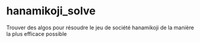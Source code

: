 # hanamikoji_solve
Trouver des algos pour résoudre le jeu de société hanamikoji de la manière la plus efficace possible
